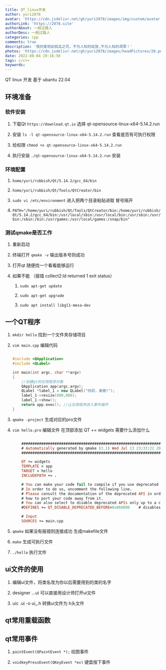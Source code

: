 ```yaml
---
title: QT_linux开发
author: yuri2078
avatar: 'https://cdn.jsdelivr.net/gh/yuri2078/images/img/custom/avatar.jpg'
authorLink: 'https://2078.site'
authorAbout: 一般过路人
authorDesc: 一般过路人
categories: cpp
comments: true
description: '我的爱宛如孤岛之花，不为人知的绽放,不为人知的凋零！'
photos: 'https://cdn.jsdelivr.net/gh/yuri2078/images/headPictures/20.png'
date: 2022-08-04 19:16:50
tags: c/c++
keywords:
---
```

QT linux 开发 基于 ubantu 22.04

## 环境准备

### 软件安装

1. 下载Qt ``` https://download.qt.io ``` 选择 qt-opensource-linux-x64-5.14.2.run

2. 安装 ``` ls -l qt-opensource-linux-x64-5.14.2.run ``` 查看是否有可执行权限

3. 给权限 ``` chmod +x qt-opensource-linux-x64-5.14.2.run ```

4. 执行安装 ``` ./qt-opensource-linux-x64-5.14.2.run ``` 安装

### 环境配置

1. ``` home/yuri/rubbish/Qt/5.14.2/gcc_64/bin ```

2. ``` home/yuri/rubbish/Qt/Tools/QtCreator/bin ```

3. ``` sudo vi /etc/environment ``` 进入把两个目录粘贴进取 冒号隔开

4. ``` PATH="/home/yuri/rubbish/Qt/Tools/QtCreator/bin:/home/yuri/rubbish/Qt/5.14.2/gcc_64/bin:/usr/local/sbin:/usr/local/bin:/usr/sbin:/usr/bin:/sbin:/bin:/usr/games:/usr/local/games:/snap/bin" ```

### 测试qmake是否工作

1. 重新启动

2. 终端打开 ``` qmake -v ``` 输出版本号则成功

3. 打开qt 随便找一个看看能够运行

4. 如果不能 （报错 collect2:ld returned 1 exit status）

    1. ``` sudo apt-get update ```

    2. ``` sudo apt-get upgrade ```

    3. ``` sudo apt install libgl1-mesa-dev ```

## 一个QT程序

1. ``` mkdir hello ``` 找到一个文件夹存储项目

2. ``` vim main.cpp ``` 编辑代码

    ```cpp

    #include <QApplication>
    #include <QLabel>

    int main(int argc, char **argv)
    {
        //创建qt的应用程序对象
        QApplication app(argc,argv);
        QLabel *label_1 = new QLabel("你好，谢谢!");
        label_1->resize(800,800);
        label_1->show();
        return app.exec(); //让应用程序进入事件循环
    }

    ```

3. ``` qmake -project ``` 生成对应的pro文件

4. ``` vim hello.pro ``` 编辑文件 在顶部添加 QT += widgets 需要什么添加什么

    ```pro

        ######################################################################
        # Automatically generated by qmake (3.1) Wed Jul 13 23:33:22 2022
        ######################################################################

        QT += widgets
        TEMPLATE = app
        TARGET = hello
        INCLUDEPATH += .

        # You can make your code fail to compile if you use deprecated APIs.
        # In order to do so, uncomment the following line.
        # Please consult the documentation of the deprecated API in order to know
        # how to port your code away from it.
        # You can also select to disable deprecated APIs only up to a certain version of Qt.
        #DEFINES += QT_DISABLE_DEPRECATED_BEFORE=0x060000    # disables all the APIs deprecated before Qt 6.0.0

        # Input
        SOURCES += main.cpp

    ```

5. ``` qmake ``` 如果没有报错则连接成功 生成makefile文件

6. ``` make ``` 生成可执行文件

7. ``` ./hello ``` 执行文件

## ui文件的使用

1. 编辑ui文件，将类名改为你以后需要用到的类的名字

2. designer ...ui 可以直接用设计师打开ui文件

3. uic .ui -o ui_.h 转换ui文件为 h头文件

## qt常用重载函数

## qt常用事件

1. `paintEvent(QPaintEvent *);` 绘图事件

2. `voidkeyPressEvent(QKeyEvent *ev)` 键盘按下事件
